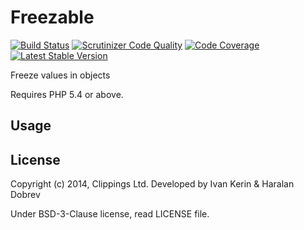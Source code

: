 Freezable
=========

[![Build Status](https://travis-ci.org/clippings/freezable.png?branch=master)](https://travis-ci.org/clippings/freezable)
[![Scrutinizer Code Quality](https://scrutinizer-ci.com/g/clippings/freezable/badges/quality-score.png)](https://scrutinizer-ci.com/g/clippings/freezable/)
[![Code Coverage](https://scrutinizer-ci.com/g/clippings/freezable/badges/coverage.png)](https://scrutinizer-ci.com/g/clippings/freezable/)
[![Latest Stable Version](https://poser.pugx.org/clippings/freezable/v/stable.png)](https://packagist.org/packages/clippings/freezable)

Freeze values in objects

Requires PHP 5.4 or above.

Usage
-----

License
-------

Copyright (c) 2014, Clippings Ltd. Developed by Ivan Kerin &amp; Haralan Dobrev

Under BSD-3-Clause license, read LICENSE file.
